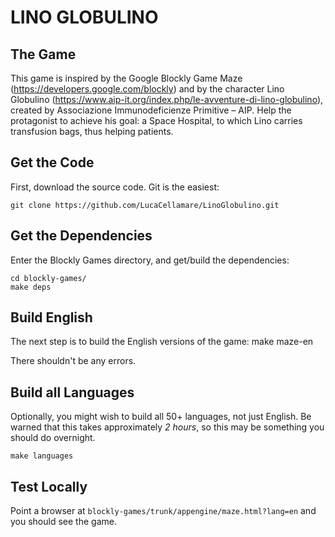 # LINO GLOBULINO
## The Game
This game is inspired by the Google Blockly Game Maze (https://developers.google.com/blockly) and by the character Lino Globulino (https://www.aip-it.org/index.php/le-avventure-di-lino-globulino), created by Associazione Immunodeficienze Primitive – AIP. Help the protagonist to achieve his goal: a Space Hospital, to which Lino carries transfusion bags, thus helping patients.

## Get the Code

First, download the source code.  Git is the easiest:

    git clone https://github.com/LucaCellamare/LinoGlobulino.git

## Get the Dependencies

Enter the Blockly Games directory, and get/build
the dependencies:

    cd blockly-games/
    make deps

## Build English

The next step is to build the English versions of the game:
    make maze-en

There shouldn't be any errors.

## Build all Languages

Optionally, you might wish to build all 50+ languages, not just English. Be
warned that this takes approximately *2 hours*, so this may be something you
should do overnight.

    make languages

## Test Locally

Point a browser at `blockly-games/trunk/appengine/maze.html?lang=en` and you should
see the game.
